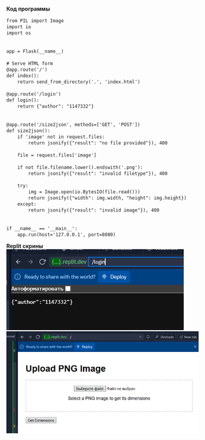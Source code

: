 **Код программы**
```pythonfrom flask import Flask, request, jsonify, send_from_directory
from PIL import Image
import io
import os


app = Flask(__name__)

# Serve HTML form
@app.route('/')
def index():
    return send_from_directory('.', 'index.html')

@app.route('/login')
def login():
    return {"author": "1147332"}


@app.route('/size2json', methods=['GET', 'POST'])
def size2json():
    if 'image' not in request.files:
        return jsonify({"result": "no file provided"}), 400

    file = request.files['image']

    if not file.filename.lower().endswith('.png'):
        return jsonify({"result": "invalid filetype"}), 400

    try:
        img = Image.open(io.BytesIO(file.read()))
        return jsonify({"width": img.width, "height": img.height})
    except:
        return jsonify({"result": "invalid image"}), 400


if __name__ == '__main__':
    app.run(host='127.0.0.1', port=8080)
```

**Replit скрины**
![борд реплиt](https://github.com/jamanuriyeva/CompPract/blob/aeaa6ceb5a6d687ebd5c59e3c99cdc97040c4ecb/LR6/pics/login.png)
![aaaaa](https://github.com/jamanuriyeva/CompPract/blob/aeaa6ceb5a6d687ebd5c59e3c99cdc97040c4ecb/LR6/pics/upload.png)

